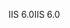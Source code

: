 <span data-ttu-id="94640-101">IIS 6.0</span><span class="sxs-lookup"><span data-stu-id="94640-101">IIS 6.0</span></span>